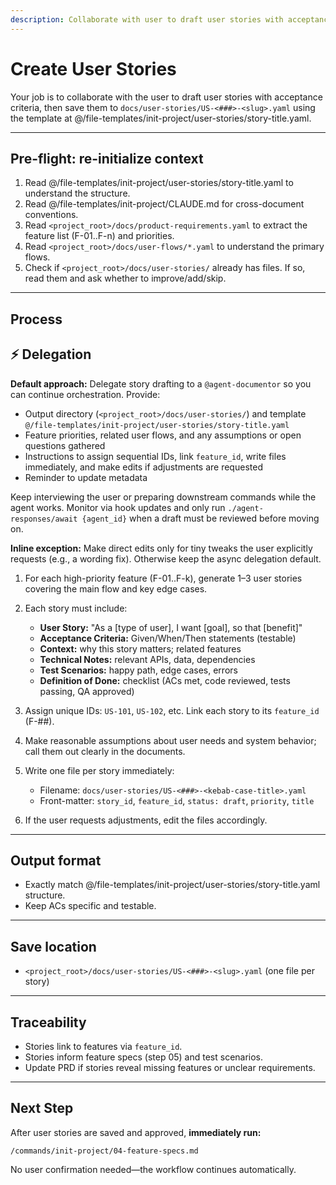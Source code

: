 ```yaml
---
description: Collaborate with user to draft user stories with acceptance criteria
---
```


# Create User Stories

Your job is to collaborate with the user to draft user stories with acceptance criteria, then save them to `docs/user-stories/US-<###>-<slug>.yaml` using the template at @/file-templates/init-project/user-stories/story-title.yaml.

---

## Pre-flight: re-initialize context
1. Read @/file-templates/init-project/user-stories/story-title.yaml to understand the structure.
2. Read @/file-templates/init-project/CLAUDE.md for cross-document conventions.
3. Read `<project_root>/docs/product-requirements.yaml` to extract the feature list (F-01..F-n) and priorities.
4. Read `<project_root>/docs/user-flows/*.yaml` to understand the primary flows.
5. Check if `<project_root>/docs/user-stories/` already has files. If so, read them and ask whether to improve/add/skip.

---

## Process

## ⚡ Delegation

**Default approach:** Delegate story drafting to a `@agent-documentor` so you can continue orchestration. Provide:
- Output directory (`<project_root>/docs/user-stories/`) and template `@/file-templates/init-project/user-stories/story-title.yaml`
- Feature priorities, related user flows, and any assumptions or open questions gathered
- Instructions to assign sequential IDs, link `feature_id`, write files immediately, and make edits if adjustments are requested
- Reminder to update metadata

Keep interviewing the user or preparing downstream commands while the agent works. Monitor via hook updates and only run `./agent-responses/await {agent_id}` when a draft must be reviewed before moving on.

**Inline exception:** Make direct edits only for tiny tweaks the user explicitly requests (e.g., a wording fix). Otherwise keep the async delegation default.

1. For each high-priority feature (F-01..F-k), generate 1–3 user stories covering the main flow and key edge cases.

2. Each story must include:
   - **User Story:** "As a [type of user], I want [goal], so that [benefit]"
   - **Acceptance Criteria:** Given/When/Then statements (testable)
   - **Context:** why this story matters; related features
   - **Technical Notes:** relevant APIs, data, dependencies
   - **Test Scenarios:** happy path, edge cases, errors
   - **Definition of Done:** checklist (ACs met, code reviewed, tests passing, QA approved)

3. Assign unique IDs: `US-101`, `US-102`, etc. Link each story to its `feature_id` (F-##).

4. Make reasonable assumptions about user needs and system behavior; call them out clearly in the documents.

5. Write one file per story immediately:
   - Filename: `docs/user-stories/US-<###>-<kebab-case-title>.yaml`
   - Front-matter: `story_id`, `feature_id`, `status: draft`, `priority`, `title`

6. If the user requests adjustments, edit the files accordingly.

---

## Output format
- Exactly match @/file-templates/init-project/user-stories/story-title.yaml structure.
- Keep ACs specific and testable.

---

## Save location
- `<project_root>/docs/user-stories/US-<###>-<slug>.yaml` (one file per story)

---

## Traceability
- Stories link to features via `feature_id`.
- Stories inform feature specs (step 05) and test scenarios.
- Update PRD if stories reveal missing features or unclear requirements.

---

## Next Step

After user stories are saved and approved, **immediately run:**
```
/commands/init-project/04-feature-specs.md
```

No user confirmation needed—the workflow continues automatically.
